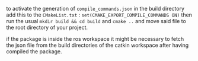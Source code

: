 
to activate the generation of `compile_commands.json` in the build directory add this to the `CMakeList.txt` :
`set(CMAKE_EXPORT_COMPILE_COMMANDS ON)`
then run the usual `mkdir build && cd build` and `cmake ..` and move said file to the root directory of your project.

if the package is inside the ros workspace it might be necessary to fetch the json file from the build directories of the catkin workspace after having compiled the package.
